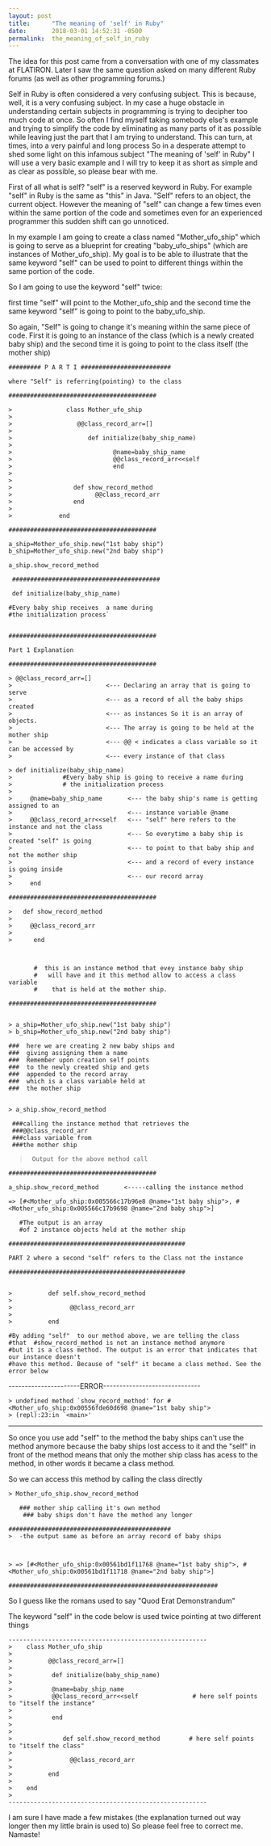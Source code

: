```yaml
---
layout: post
title:      "The meaning of 'self' in Ruby"
date:       2018-03-01 14:52:31 -0500
permalink:  the_meaning_of_self_in_ruby
---
```



The idea for this post came from a conversation with one of my classmates at FLATIRON. Later I saw the same question asked on many different Ruby forums (as well as other programming  forums.) 

Self in Ruby is often considered  a very confusing subject. This is  because, well, it is a very confusing subject.
In my case  a huge obstacle in understanding certain subjects in programming is trying to decipher too much code at once. So often I find myself  taking somebody else's example and trying to simplify the code  by eliminating as many parts of it as possible while leaving just the part that I am trying to understand. This can turn, at times, into a  very painful and long process   So in a desperate attempt to shed some light on this infamous subject "The meaning of 'self' in Ruby"  I will use a very basic example and I will try to keep it as short as simple and as clear as possible, so please bear with me. 

First of all  what is self? "self" is a reserved keyword in Ruby.  For example "self" in Ruby is the same as "this" in Java.
"Self" refers to an object, the current object. However the meaning of  "self" can change a few times even within the same portion of the code and sometimes even for an experienced programmer this sudden shift can go unnoticed.

In my  example I am going to create a class named "Mother_ufo_ship" which is going to serve as 
a blueprint for creating "baby_ufo_ships" (which are instances of Mother_ufo_ship).  My goal is to be able to illustrate that the same keyword "self" can be used  to point to  different things within the same portion of the code. 

So I am going to use the keyword "self" twice: 

first time "self" will  point to the Mother_ufo_ship and 
the second time the same keyword "self" is going to point to the baby_ufo_ship. 

So again, "Self" is going to change it's meaning within the same piece of code. First it is going to an instance of the  class (which is a newly created  baby ship) and the second time it is going to point to the class itself (the mother ship)



```
######### P A R T I ######################### 

where "Self" is referring(pointing) to the class 
 
#########################################
```

```
>               class Mother_ufo_ship   
>   
>                  @@class_record_arr=[]
>   
>                     def initialize(baby_ship_name)
>     
>                            @name=baby_ship_name                             
>                            @@class_record_arr<<self     
>                            end 
>   
>     
>                 def show_record_method    
>                       @@class_record_arr     
>                 end 
>                 
>             end
```

`#########################################`

  ```
a_ship=Mother_ufo_ship.new("1st baby ship")
  b_ship=Mother_ufo_ship.new("2nd baby ship")  
	
  a_ship.show_record_method

```

` #########################################`

 
```
 def initialize(baby_ship_name) 

#Every baby ship receives  a name during                        
#the initialization process`
```


```

#########################################

Part 1 Explanation 

#########################################
```

```
> @@class_record_arr=[]    
>                          <--- Declaring an array that is going to serve 
>                          <--- as a record of all the baby ships created 
>                          <--- as instances So it is an array of objects.
>                          <--- The array is going to be held at the mother ship
>                          <--- @@ < indicates a class variable so it can be accessed by 
>                          <--- every instance of that class
```

```
> def initialize(baby_ship_name) 
>              #Every baby ship is going to receive a name during  
>              # the initialization process
>     
>     @name=baby_ship_name       <--- the baby ship's name is getting assigned to an 
>                                <--- instance variable @name
>     @@class_record_arr<<self   <--- "self" here refers to the instance and not the class
>                                <--- So everytime a baby ship is created "self" is going 
>                                <--- to point to that baby ship and not the mother ship
>                                <--- and a record of every instance  is going inside  
>                                <--- our record array
>     end 
```

`#########################################`
  

```
>   def show_record_method     
>                                                             
>     @@class_record_arr            
>     
>      end 



       #  this is an instance method that evey instance baby ship 
       #   will have and it this method allow to access a class variable
       #    that is held at the mother ship.   
```
			 
`#########################################`
```

> a_ship=Mother_ufo_ship.new("1st baby ship") 
> b_ship=Mother_ufo_ship.new("2nd baby ship")
```


	###  here we are creating 2 new baby ships and 
	###  giving assigning them a name
	###  Remember upon creation self points 
	###  to the newly created ship and gets
	###  appended to the record array 
	###  which is a class variable held at 
	###  the mother ship



```

> a_ship.show_record_method 

 ###calling the instance method that retrieves the 
 ###@@class_record_arr  
 ###class variable from
 ###the mother ship
```



>` Output for the above method call`

`#########################################`

```
a_ship.show_record_method       <-----calling the instance method 

=> [#<Mother_ufo_ship:0x005566c17b96e8 @name="1st baby ship">, #<Mother_ufo_ship:0x005566c17b9698 @name="2nd baby ship">]      

   #The output is an array 
   #of 2 instance objects held at the mother ship
```




 
```
#################################################

PART 2 where a second "self" refers to the Class not the instance

#################################################
```

```

>          def self.show_record_method       
>                                                                     
>                @@class_record_arr          
>                                                                     
>          end                                   

#By adding "self"  to our method above, we are telling the class 
#that  #show_record_method is not an instance method anymore
#but it is a class method. The output is an error that indicates that our instance doesn't
#have this method. Because of "self" it became a class method. See the error below
```


----------------------ERROR------------------------------
```
> undefined method `show_record_method' for #<Mother_ufo_ship:0x00556fde60d698 @name="1st baby ship">
> (repl):23:in `<main>'
```

--------------------------------------------------------

So once you use add "self" to the method  the baby ships can't use the method anymore
because the baby ships lost access to it and the "self" in front of the method means that only the mother ship class has acess to the method, in other words it became a class method.

So we can access this method by calling the class directly 

```
> Mother_ufo_ship.show_record_method   

   ### mother ship calling it's own method                                                                                      
	### baby ships don't have the method any longer
```
																		 
```
#############################################
>  -the output same as before an array record of baby ships
 


> => [#<Mother_ufo_ship:0x00561bd1f11768 @name="1st baby ship">, #<Mother_ufo_ship:0x00561bd1f11718 @name="2nd baby ship">]

##########################################################
```

So I guess like the romans used to say "Quod Erat Demonstrandum" 

The keyword "self" in the code below is used twice pointing at two different things

```
-------------------------------------------------------
>    class Mother_ufo_ship  
>   
>          @@class_record_arr=[]
>   
>           def initialize(baby_ship_name)
>           
>           @name=baby_ship_name
>           @@class_record_arr<<self               # here self points to "itself the instance"
>                                   
>           end                     
>      
>            
>              def self.show_record_method        # here self points to "itself the class"
>              
>                @@class_record_arr 
>          
>          end 
>    
>    end 
> 
-------------------------------------------------------
```


I am sure I have made a few mistakes (the explanation turned out way longer then my 
little brain is used to) So please feel free to correct me.  Namaste!


